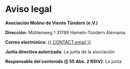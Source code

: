 # Aviso legal

<script setup>
import { CONTACT } from '../.vitepress/variables'
</script>

**Asociación Molino de Viento Tündern (e.V.)**

**Dirección:**
Mühlenweg 1
31789 Hameln-Tündern
Alemania

**Correo electrónico:**
<a href="mailto:{{ CONTACT.email }}">{{ CONTACT.email }}</a>

**Junta directiva autorizada:** La junta de la asociación

**Responsable del contenido (§ 55 Abs. 2 RStV):** La junta
